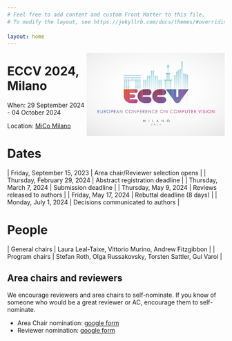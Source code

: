 ```yaml
---
# Feel free to add content and custom Front Matter to this file.
# To modify the layout, see https://jekyllrb.com/docs/themes/#overriding-theme-defaults

layout: home
---
```


<img src="images/logo-light.png" width="320" align="right">

# ECCV 2024, Milano

When: 29 September 2024 - 04 October 2024

Location: [MiCo Milano](https://www.micomilano.it) 


# Dates

| Friday, September 15, 2023 |	Area chair/Reviewer selection opens |
| Thursday, February 29, 2024 |	Abstract registration deadline |
| Thursday, March 7, 2024 |	Submission deadline |
| Thursday, May 9, 2024	| Reviews released to authors |
| Friday, May 17, 2024	| Rebuttal deadline (8 days) |
| Monday, July 1, 2024	| Decisions communicated to authors |

# People

| General chairs | Laura Leal-Taixe, Vittorio Murino, Andrew Fitzgibbon |
| Program chairs | Stefan Roth, Olga Russakovsky, Torsten Sattler, Gul Varol |

## Area chairs and reviewers

We encourage reviewers and area chairs to self-nominate.  If you know of someone who would be a great reviewer or AC, encourage them to self-nominate.

  - Area Chair nomination: [google form](https://forms.gle/VkgbRU573wVLtgLq5)
  - Reviewer nomination: [google form](https://forms.gle/cuY6oiBv8JTjvRQ59)

